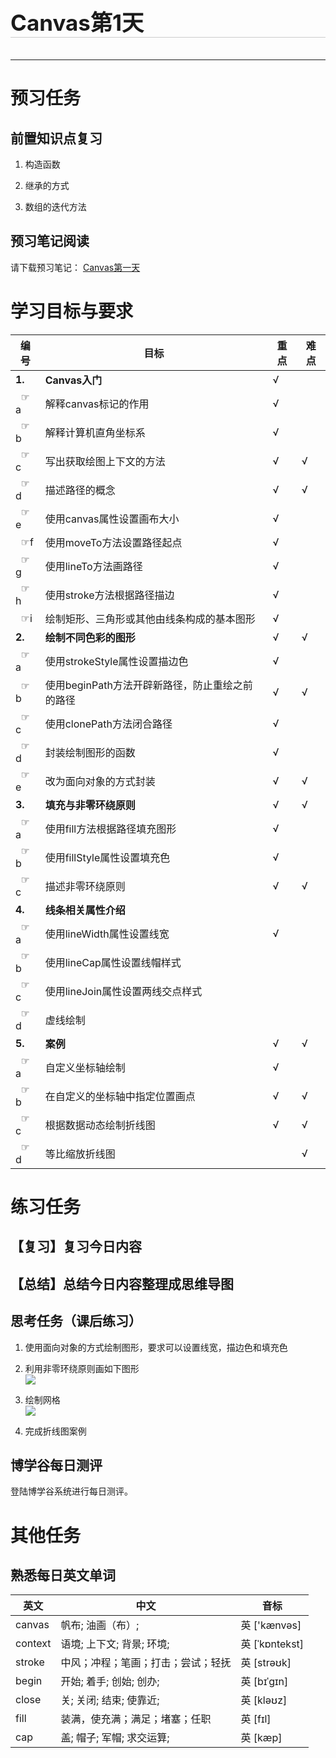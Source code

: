 <p style="border-bottom:1px solid #ccc;font-size:2.5em;font-weight:bold;">Canvas第1天</p>
<hr>

# 预习任务

## 前置知识点复习

1. 构造函数

2. 继承的方式

3. 数组的迭代方法

## 预习笔记阅读

请下载预习笔记： [Canvas第一天](知识点.md)

# 学习目标与要求

|  编号  |  目标  |  重点  |  难点  |
|  -  |  -  |  -  |  -  |
| **1.** | **Canvas入门** |  √  |    |
| &nbsp;&nbsp;☞a | 解释canvas标记的作用 |  √  |    |
| &nbsp;&nbsp;☞b | 解释计算机直角坐标系 |  √  |    |
| &nbsp;&nbsp;☞c | 写出获取绘图上下文的方法 |  √  |  √  |
| &nbsp;&nbsp;☞d | 描述路径的概念 |  √  |  √  |
| &nbsp;&nbsp;☞e | 使用canvas属性设置画布大小 |  √  |    |
| &nbsp;&nbsp;☞f | 使用moveTo方法设置路径起点 |  √  |    |
| &nbsp;&nbsp;☞g | 使用lineTo方法画路径 |  √  |    |
| &nbsp;&nbsp;☞h | 使用stroke方法根据路径描边 |  √  |    |
| &nbsp;&nbsp;☞i | 绘制矩形、三角形或其他由线条构成的基本图形 |  √  |    |
| **2.** | **绘制不同色彩的图形** |  √  |  √  |
| &nbsp;&nbsp;☞a | 使用strokeStyle属性设置描边色 |  √  |    |
| &nbsp;&nbsp;☞b | 使用beginPath方法开辟新路径，防止重绘之前的路径 |  √  |  √  |
| &nbsp;&nbsp;☞c | 使用clonePath方法闭合路径 |  √  |    |
| &nbsp;&nbsp;☞d | 封装绘制图形的函数 |  √  |    |
| &nbsp;&nbsp;☞e | 改为面向对象的方式封装 |  √  |  √  |
| **3.** | **填充与非零环绕原则** |  √  |  √  |
| &nbsp;&nbsp;☞a | 使用fill方法根据路径填充图形 |  √  |    |
| &nbsp;&nbsp;☞b | 使用fillStyle属性设置填充色 |  √  |    |
| &nbsp;&nbsp;☞c | 描述非零环绕原则 |  √  |  √  |
| **4.** | **线条相关属性介绍** |    |    |
| &nbsp;&nbsp;☞a | 使用lineWidth属性设置线宽 |  √  |    |
| &nbsp;&nbsp;☞b | 使用lineCap属性设置线帽样式 |    |    |
| &nbsp;&nbsp;☞c | 使用lineJoin属性设置两线交点样式 |    |    |
| &nbsp;&nbsp;☞d | 虚线绘制 |    |    |
| **5.** | **案例** |  √  |  √  |
| &nbsp;&nbsp;☞a | 自定义坐标轴绘制 |  √  |    |
| &nbsp;&nbsp;☞b | 在自定义的坐标轴中指定位置画点 |  √  |  √  |
| &nbsp;&nbsp;☞c | 根据数据动态绘制折线图 |  √  |  √  |
| &nbsp;&nbsp;☞d | 等比缩放折线图 |    |  √  |

# 练习任务
## 【复习】复习今日内容

## 【总结】总结今日内容整理成思维导图

## 思考任务（课后练习）

1. 使用面向对象的方式绘制图形，要求可以设置线宽，描边色和填充色

2. 利用非零环绕原则画如下图形
  <br/>![](imgs/非零环绕练习.png)

3. 绘制网格
  <br/>![](imgs/网格练习.png)

4. 完成折线图案例

## 博学谷每日测评

登陆博学谷系统进行每日测评。

# 其他任务

## 熟悉每日英文单词

| 英文               | 中文                        | 音标                |
| -----------------| -------------------------| ------------------|
| canvas          | 帆布; 油画（布）; | 英 ['kænvəs] |
| context         | 语境; 上下文; 背景; 环境; | 英 [ˈkɒntekst] |
| stroke          | 中风；冲程；笔画；打击；尝试；轻抚 | 英 [strəʊk] |
| begin           | 开始; 着手; 创始; 创办; | 英 [bɪˈgɪn] |
| close           | 关; 关闭; 结束; 使靠近; | 英 [kləʊz]  |
| fill            | 装满，使充满；满足；堵塞；任职 | 英 [fɪl] |
| cap             | 盖; 帽子; 军帽; 求交运算; | 英 [kæp] |
